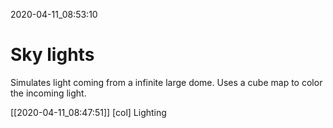 2020-04-11_08:53:10

# Sky lights

Simulates light coming from a infinite large dome.
Uses a cube map to color the incoming light.


[[2020-04-11_08:47:51]] [col] Lighting